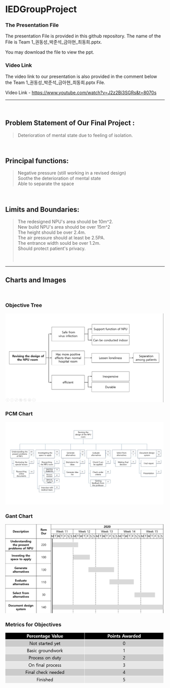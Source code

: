 # IEDGroupProject

### The Presentation File
The presentation File is provided in this github repository. 
The name of the File is Team 1_권동성_박준석_금아현_최동희.pptx. 

You may download the file to view the ppt.
<br/> 

### Video Link
The video link to our presentation is also provided in the comment below the Team 1_권동성_박준석_금아현_최동희.pptx File.

Video Link - https://www.youtube.com/watch?v=J2z2Bi3SGRs&t=8070s
***
<br/> 

## Problem Statement of Our Final Project : 
> Deterioration of mental state due to feeling of isolation. 
<br/>   

## Principal functions: 
> Negative pressure (still working in a revised design)   
> Soothe the deterioration of mental state  
>	Able to separate the space   
<br/>    

## Limits and Boundaries: 
> The redesigned NPU's area should be 10m^2.   
> New build NPU's area should be over 15m^2   
> The height should be over 2.4m.   
> The air pressure should at least be 2.5PA.   
> The entrance width sould be over 1.2m.   
> Should protect patient's privacy.   
<br/> <br/>    

***   
## Charts and Images
<br/> 
    
### Objective Tree
<img src="https://github.com/Junduck15/IEDGroupProject/blob/main/images/Objectivetree.png?raw=true" width=500px></img>

### PCM Chart
<img src="https://github.com/Junduck15/IEDGroupProject/blob/main/images/PCM.jpg?raw=true" width=500px></img>


### Gant Chart
<img src="https://github.com/Junduck15/IEDGroupProject/blob/main/images/Gant chart.png?raw=true" width=500px></img>

### Metrics for Objectives
<img src="https://github.com/Junduck15/IEDGroupProject/blob/main/images/Metrics.png?raw=true" width=500px></img>
